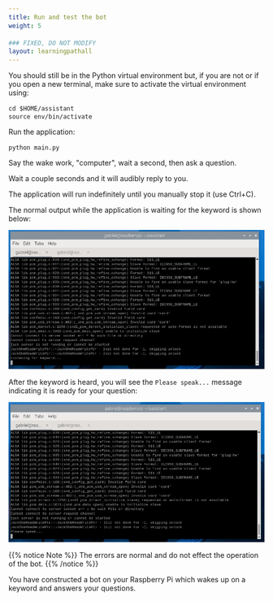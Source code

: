```yaml
---
title: Run and test the bot
weight: 5

### FIXED, DO NOT MODIFY
layout: learningpathall
---
```


You should still be in the Python virtual environment but, if you are not or if you open a new terminal, make sure to activate the virtual environment using: 

```console
cd $HOME/assistant
source env/bin/activate
```

Run the application:

```console
python main.py
```

Say the wake work, "computer", wait a second, then ask a question. 

Wait a couple seconds and it will audibly reply to you.

The application will run indefinitely until you manually stop it (use Ctrl+C). 

The normal output while the application is waiting for the keyword is shown below: 

![the terminal, waiting for keyword](./terminal1.png)

After the keyword is heard, you will see the `Please speak...` message indicating it is ready for your question: 

![the terminal, listening for you to speak after hearing the keyword](./terminal2.png)

{{% notice Note %}}
The errors are normal and do not effect the operation of the bot. 
{{% /notice %}}

You have constructed a bot on your Raspberry Pi which wakes up on a keyword and answers your questions. 
